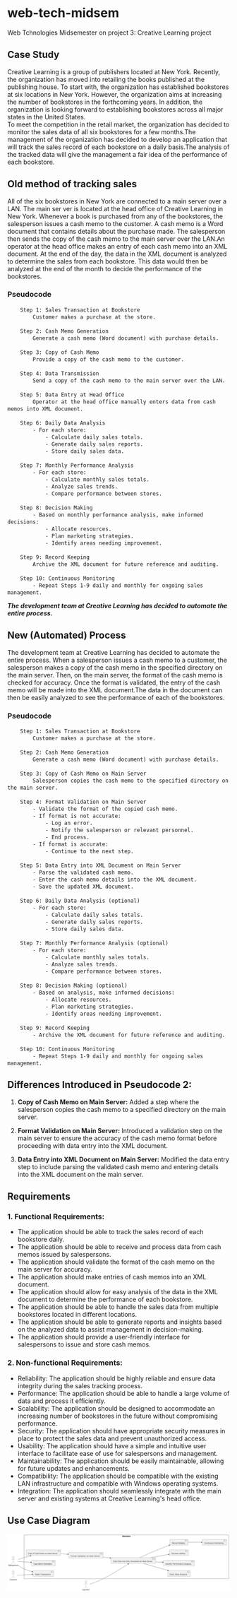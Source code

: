 # web-tech-midsem

Web Tchnologies Midsemester on project 3: 
Creative Learning project

## Case Study

Creative Learning is a group of publishers located at New York. Recently, the organization has moved into retailing the books published at the publishing house. To start with, the organization has established bookstores at six locations in New York. However, the organization aims at increasing the number of bookstores in the forthcoming years. In addition, the organization is looking forward to establishing bookstores across all major states in the United States.  
To meet the competition in the retail market, the organization has decided to monitor the sales data of all six bookstores for a few months.The management of the organization has decided to develop an application that will track the sales record of each bookstore on a daily basis.The analysis of the tracked data will give the management a fair idea of the performance of each bookstore.

## Old method of tracking sales

All of the six bookstores in New York are connected to a main server over a LAN. The main ser ver is located at the head office of Creative Learning in New York. Whenever a book is purchased from any of the bookstores, the salesperson issues a cash memo to the customer. A cash memo is a Word document that contains details about the purchase made. The salesperson then sends the copy of the cash memo to the main server over the LAN.An operator at the head office makes an entry of each cash memo into an XML document. At the end of the day, the data in the XML document is analyzed to determine the sales from each bookstore. This data would then be analyzed at the end of the month to decide the performance of the bookstores.

### Pseudocode

```
    Step 1: Sales Transaction at Bookstore
        Customer makes a purchase at the store.

    Step 2: Cash Memo Generation
        Generate a cash memo (Word document) with purchase details.

    Step 3: Copy of Cash Memo
        Provide a copy of the cash memo to the customer.

    Step 4: Data Transmission
        Send a copy of the cash memo to the main server over the LAN.

    Step 5: Data Entry at Head Office
        Operator at the head office manually enters data from cash memos into XML document.

    Step 6: Daily Data Analysis
        - For each store:
            - Calculate daily sales totals.
            - Generate daily sales reports.
            - Store daily sales data.

    Step 7: Monthly Performance Analysis
        - For each store:
            - Calculate monthly sales totals.
            - Analyze sales trends.
            - Compare performance between stores.

    Step 8: Decision Making
        - Based on monthly performance analysis, make informed decisions:
            - Allocate resources.
            - Plan marketing strategies.
            - Identify areas needing improvement.

    Step 9: Record Keeping
        Archive the XML document for future reference and auditing.

    Step 10: Continuous Monitoring
        - Repeat Steps 1-9 daily and monthly for ongoing sales management.
```

***The development team at Creative Learning has decided to automate the entire process.***

## New (Automated) Process

The development team at Creative Learning has decided to automate the entire process. When a salesperson issues a cash memo to a customer, the salesperson makes a copy of the cash memo in the specified directory on the main server. Then, on the main server, the format of the cash memo is checked for accuracy. Once the format is validated, the entry of the cash memo will be made into the XML document.The data in the document can then be easily analyzed to see the performance of each of the bookstores.

### Pseudocode
```
    Step 1: Sales Transaction at Bookstore
        Customer makes a purchase at the store.

    Step 2: Cash Memo Generation
        Generate a cash memo (Word document) with purchase details.

    Step 3: Copy of Cash Memo on Main Server
        Salesperson copies the cash memo to the specified directory on the main server.

    Step 4: Format Validation on Main Server
        - Validate the format of the copied cash memo.
        - If format is not accurate:
            - Log an error.
            - Notify the salesperson or relevant personnel.
            - End process.
        - If format is accurate:
            - Continue to the next step.

    Step 5: Data Entry into XML Document on Main Server
        - Parse the validated cash memo.
        - Enter the cash memo details into the XML document.
        - Save the updated XML document.

    Step 6: Daily Data Analysis (optional)
        - For each store:
            - Calculate daily sales totals.
            - Generate daily sales reports.
            - Store daily sales data.

    Step 7: Monthly Performance Analysis (optional)
        - For each store:
            - Calculate monthly sales totals.
            - Analyze sales trends.
            - Compare performance between stores.

    Step 8: Decision Making (optional)
        - Based on analysis, make informed decisions:
            - Allocate resources.
            - Plan marketing strategies.
            - Identify areas needing improvement.

    Step 9: Record Keeping
        - Archive the XML document for future reference and auditing.

    Step 10: Continuous Monitoring
        - Repeat Steps 1-9 daily and monthly for ongoing sales management.

```

## Differences Introduced in Pseudocode 2:

1. **Copy of Cash Memo on Main Server:**
Added a step where the salesperson copies the cash memo to a specified directory on the main server.

2. **Format Validation on Main Server:**
Introduced a validation step on the main server to ensure the accuracy of the cash memo format before proceeding with data entry into the XML document.

3. **Data Entry into XML Document on Main Server:**
Modified the data entry step to include parsing the validated cash memo and entering details into the XML document on the main server.

## Requirements

### 1. Functional Requirements:
* The application should be able to track the sales record of each bookstore daily.
* The application should be able to receive and process data from cash memos issued by salespersons.
* The application should validate the format of the cash memo on the main server for accuracy.
* The application should make entries of cash memos into an XML document.
* The application should allow for easy analysis of the data in the XML document to determine the performance of each bookstore.
* The application should be able to handle the sales data from multiple bookstores located in different locations.
* The application should be able to generate reports and insights based on the analyzed data to assist management in decision-making.
* The application should provide a user-friendly interface for salespersons to issue and store cash memos.

### 2. Non-functional Requirements:
* Reliability: The application should be highly reliable and ensure data integrity during the sales tracking process.
* Performance: The application should be able to handle a large volume of data and process it efficiently.
* Scalability: The application should be designed to accommodate an increasing number of bookstores in the future without compromising performance.
* Security: The application should have appropriate security measures in place to protect the sales data and prevent unauthorized access.
* Usability: The application should have a simple and intuitive user interface to facilitate ease of use for salespersons and management.
* Maintainability: The application should be easily maintainable, allowing for future updates and enhancements.
* Compatibility: The application should be compatible with the existing LAN infrastructure and compatible with Windows operating systems.
* Integration: The application should seamlessly integrate with the main server and existing systems at Creative Learning's head office. 

## Use Case Diagram
![Use Case Diagram](readme/UseCase.png)